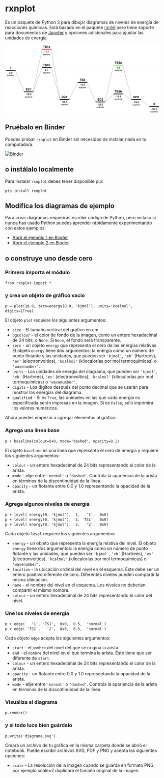 rxnplot
======

Es un paquete de Python 3 para dibujar diagramas de niveles de energía de reacciones químicas. Está basado en el paquete
[rxnlvl](https://github.com/eutactic/rxnlvl) pero tiene soporte para documentos de [Jupyter](https://jupyter.org) y opciones adicionales para ajustar las unidades de energía.

![diagrama](image1.png)

Pruébalo en Binder
------

Puedes probar `rxnplot` en Binder sin necesidad de instalar nada en tu computadora.

[![Binder](https://mybinder.org/badge_logo.svg)](https://mybinder.org/v2/gh/qcuaeh/rxnplot.git/HEAD)

o instálalo localmente
------

Para instalar `rxnplot` debes tener disponible pip:

    pip install rxnplot

Modifica los diagramas de ejemplo
------

Para crear diagramas requerirás escribir código de Python, pero incluso si nunca has usado Python puedes aprender rápidamente experimentando con estos ejemplos:

- [Abrir el ejemplo 1 en Binder](https://mybinder.org/v2/gh/qcuaeh/rxnplot.git/HEAD?labpath=example1.ipynb)
- [Abrir el ejemplo 2 en Binder](https://mybinder.org/v2/gh/qcuaeh/rxnplot.git/HEAD?labpath=example2.ipynb)

o construye uno desde cero
------

### Primero importa el módulo

    from rxnplot import *

### y crea un objeto de gráfico vacío

    p = plot(10.0, zero=energy(0.0, 'kjmol'), units='kcalmol', digits=1True)
    
El objeto `plot` requiere los siguientes argumentos:
- `size` - El tamaño vertical del gráfico en cm.
- `bgcolour` - el color de fondo de la imagen, como un entero hexadecimal de 24 bits, o `None`. Si `None`, el fondo será transparente.
- `zero` - un objeto `energy` que representa el cero de las energías relativas. El objeto `energy` tiene dos argumentos: la energía como un número de punto flotante y las unidades, que pueden ser `'kjmol'`, `'eh'` (Hartrees), `'ev'` (electronvoltios), `'kcalmol'` (kilocalorías por mol termoquímicas) o `'wavenumber'`.
- `units` - Las unidades de energía del diagrama, que pueden ser `'kjmol'`, `'eh'` (Hartrees), `'ev'` (electronvoltios), `'kcalmol'` (kilocalorías por mol termoquímicas) o `'wavenumber'`.
- `digits` - Los dígitos después del punto decimal que se usarán para mostrar las energías del diagrama.
- `qualified` - Si es `True`, las unidades en las que cada energía es especificada serán impresas en la imagen. Si es `False`, sólo imprimirá los valores numéricos.

Ahora puedes empezar a agregar elementos al gráfico.

### Agrega una línea base

    p + baseline(colour=0x0, mode='dashed', opacity=0.1)

El objeto `baseline` es una línea que representa el cero de energía y requiere los siguientes argumentos:
- `colour` - un entero hexadecimal de 24 bits representando el color de la arista.
- `mode` - elije entre `'normal'` o `'dashed'`. Controla la apariencia de la arista en términos de la discontinuidad de la línea.
- `opacity` - un flotante entre 0.0 y 1.0 representando la opacidad de la arista.

### Agrega algunos niveles de energía

    p + level( energy(0, 'kjmol'),  1,   '1',  0x0)
    p + level( energy(0, 'kjmol'),  2, 'TS1',  0x0)
    p + level( energy(0, 'kjmol'),  3,   '2',  0x0)

Cada objeto `level` requiere los siguientes argumentos:
- `energy` - un objeto que representa la energía relativa del nivel. El objeto `energy` tiene dos argumentos: la energía como un número de punto flotante y las unidades, que pueden ser `'kjmol'`, `'eh'` (Hartrees), `'ev'` (electronvoltios), `'kcalmol'` (kilocalorías por mol termoquímicas) o `'wavenumber'`.
- `location` - la ubicación ordinal del nivel en el esquema. Éste debe ser un entero positivo diferente de cero. Diferentes niveles pueden compartir la misma ubicación.
- `name` - el nombre del nivel en el esquema. Los niveles no deberían compartir el mismo nombre.
- `colour` - un entero hexadecimal de 24 bits representando el color del nivel.

### Une los niveles de energía

    p + edge(   '1', 'TS1',  0x0,  0.5,  'normal')
    p + edge( 'TS1',   '2',  0x0,  0.5,  'normal')

Cada objeto `edge` acepta los siguientes argumentos:
- `start` - el `nombre` del nivel del que se origina la arista.
- `end` - el `nombre` del nivel en el que termina la arista. Éste tiene que ser diferente de `start`.
- `colour` - un entero hexadecimal de 24 bits representando el color de la arista.
- `opacity` - un flotante entre 0.0 y 1.0 representando la opacidad de la arista.
- `mode` - elije entre `'normal'` o `'dashed'`. Controla la apariencia de la arista en términos de la discontinuidad de la línea.

### Visualiza el diagrama

    p.render()

### y si todo luce bien guárdalo

    p.write('diagrama.svg')

Creará un archivo de tu gráfica en la misma carpeta donde se abrió el notebook. Puede escribir archivos SVG, PDF y PNG y acepta
las siguientes opciones:
- `scale` - La resolución de la imagen cuando se guarda en formato PNG, por ejemplo scale=2 duplicará el tamaño original de la imagen.
